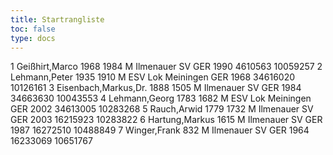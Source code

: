 ```yaml
---
title: Startrangliste
toc: false
type: docs
---
```


<startrangliste>
1	Geißhirt,Marco		1968	1984	M	Ilmenauer SV	GER	1990	4610563	10059257
2	Lehmann,Peter		1935	1910	M	ESV Lok Meiningen	GER	1968	34616020	10126161
3	Eisenbach,Markus,Dr.		1888	1505	M	Ilmenauer SV	GER	1984	34663630	10043553
4	Lehmann,Georg		1783	1682	M	ESV Lok Meiningen	GER	2002	34613005	10283268
5	Rauch,Arwid		1779	1732	M	Ilmenauer SV	GER	2003	16215923	10283822
6	Hartung,Markus			1615	M	Ilmenauer SV	GER	1987	16272510	10488849
7	Winger,Frank			832	M	Ilmenauer SV	GER	1964	16233069	10651767
</startrangliste>